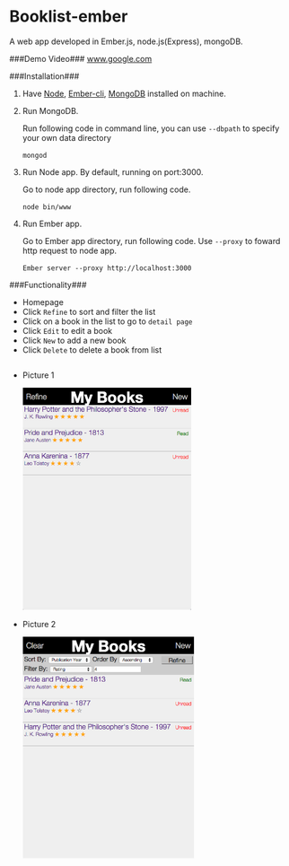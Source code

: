 # Booklist-ember
A web app developed in Ember.js, node.js(Express), mongoDB. 

###Demo Video###
www.google.com

###Installation###
1. Have [Node](https://nodejs.org/en/), [Ember-cli](http://ember-cli.com/user-guide/), [MongoDB](https://docs.mongodb.org/manual/installation/) installed on machine.
2. Run MongoDB.

    Run following code in command line, you can use `--dbpath` to specify your own data directory
    ```
    mongod
    ```
3. Run Node app. By default, running on port:3000.

    Go to node app directory, run following code.
    ```
    node bin/www
    ```
4. Run Ember app.

    Go to Ember app directory, run following code. Use `--proxy` to foward http request to node app.
    ```
    Ember server --proxy http://localhost:3000
    ```
    
###Functionality###
- Homepage
- Click `Refine` to sort and filter the list
- Click on a book in the list to go to `detail page`
- Click `Edit` to edit a book
- Click `New` to add a new book
- Click `Delete` to delete a book from list

<ul>
    <li style = "float:left">
        <p>Picture 1</p>
        <img src="demo-imgs/Screen%20Shot%202016-03-26%20at%204.14.50%20PM.png" alt="Homepage" width="300px"/>
    </li>
    <li style = "float:left">
        <p>Picture 2</p>
        <img src="demo-imgs/Screen Shot 2016-03-26 at 4.21.24 PM.png" alt="Homepage" width="305px"/>
    </li>
</ul>



